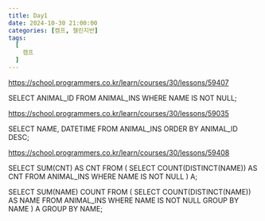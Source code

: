 ```yaml
---
title: Day1
date: 2024-10-30 21:00:00
categories: [캠프, 챌린지반]
tags:
  [
    캠프
  ]
---
```


https://school.programmers.co.kr/learn/courses/30/lessons/59407

SELECT ANIMAL_ID FROM ANIMAL_INS WHERE NAME IS NOT NULL;

https://school.programmers.co.kr/learn/courses/30/lessons/59035

SELECT NAME, DATETIME FROM ANIMAL_INS ORDER BY ANIMAL_ID DESC;


https://school.programmers.co.kr/learn/courses/30/lessons/59408

SELECT SUM(CNT) AS CNT FROM (
SELECT COUNT(DISTINCT(NAME)) AS CNT FROM ANIMAL_INS
WHERE NAME IS NOT NULL
) A;

SELECT SUM(NAME) COUNT FROM (
SELECT COUNT(DISTINCT(NAME)) AS NAME FROM ANIMAL_INS
WHERE NAME IS NOT NULL
GROUP BY NAME
) A  GROUP BY NAME;